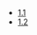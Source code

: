- [1.1](https://seeeeeeven7.github.io/Necroscope-in-Chinese/1.1)
- [1.2](https://seeeeeeven7.github.io/Necroscope-in-Chinese/1.2)